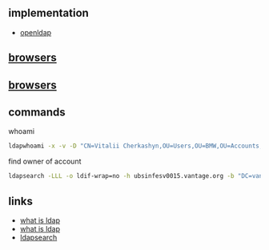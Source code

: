 ## implementation
* [openldap](https://www.openldap.org/)

## [browsers](https://ldapwiki.com/wiki/LDAP%20Browsers)
## [browsers](https://ldap.com/ldap-tools/)

## commands
whoami
```sh
ldapwhoami -x -v -D "CN=Vitalii Cherkashyn,OU=Users,OU=BMW,OU=Accounts,DC=vantage,DC=org" -H ldaps:///ubsinfesv0015.vantage.org:636 -W
```
find owner of account
```sh
ldapsearch -LLL -o ldif-wrap=no -h ubsinfesv0015.vantage.org -b "DC=vantage,DC=org" samaccountname=pen_import-s
```

## links
* [what is ldap](https://www.securew2.com/blog/ldap-explained)
* [what is ldap](https://jumpcloud.com/blog/what-is-ldap)
* [ldapsearch](https://www.junosnotes.com/linux/how-to-search-ldap-using-ldapsearch-examples/)
